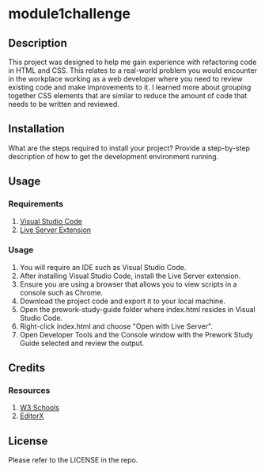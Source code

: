 # module1challenge

## Description

This project was designed to help me gain experience with refactoring code in HTML and CSS.
This relates to a real-world problem you would encounter in the workplace working as a web developer where you need to review existing code and make improvements to it.
I learned more about grouping together CSS elements that are similar to reduce the amount of code that needs to be written and reviewed.

## Installation

What are the steps required to install your project? Provide a step-by-step description of how to get the development environment running.

## Usage

### Requirements

1. [Visual Studio Code](https://code.visualstudio.com/download)
2. [Live Server Extension](https://marketplace.visualstudio.com/items?itemName=ritwickdey.LiveServer)

### Usage

1. You will require an IDE such as Visual Studio Code.
2. After installing Visual Studio Code, install the Live Server extension.
3. Ensure you are using a browser that allows you to view scripts in a console such as Chrome.
4. Download the project code and export it to your local machine.
5. Open the prework-study-guide folder where index.html resides in Visual Studio Code.
6. Right-click index.html and choose "Open with Live Server".
7. Open Developer Tools and the Console window with the Prework Study Guide selected and review the output.

## Credits

### Resources
1. [W3 Schools](https://www.w3schools.com/)
2. [EditorX](https://www.editorx.com/shaping-design/article/resize-image-css)

## License

Please refer to the LICENSE in the repo.
